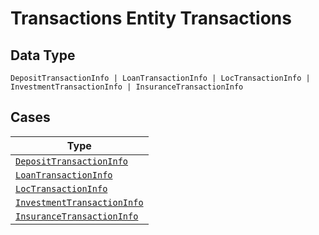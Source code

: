 
# Transactions Entity Transactions

## Data Type

`DepositTransactionInfo | LoanTransactionInfo | LocTransactionInfo | InvestmentTransactionInfo | InsuranceTransactionInfo`

## Cases

| Type |
|  --- |
| [`DepositTransactionInfo`](../../../doc/models/deposit-transaction-info.md) |
| [`LoanTransactionInfo`](../../../doc/models/loan-transaction-info.md) |
| [`LocTransactionInfo`](../../../doc/models/loc-transaction-info.md) |
| [`InvestmentTransactionInfo`](../../../doc/models/investment-transaction-info.md) |
| [`InsuranceTransactionInfo`](../../../doc/models/insurance-transaction-info.md) |

